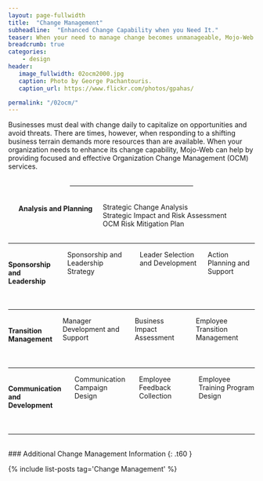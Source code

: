 ```yaml
---
layout: page-fullwidth
title:  "Change Management"
subheadline:  "Enhanced Change Capability when you Need It."
teaser: When your need to manage change becomes unmanageable, Mojo-Web can help.
breadcrumb: true
categories:
    - design
header:
   image_fullwidth: 02ocm2000.jpg
   caption: Photo by George Pachantouris.
   caption_url: https://www.flickr.com/photos/gpahas/

permalink: "/02ocm/"
---
```

<!--&nbsp;-->


Businesses must deal with change daily to capitalize on opportunities and avoid threats. There are times, however, when responding to a shifting business terrain demands more resources than are available. When your organization needs to enhance its change capability, Mojo-Web can help by providing focused and effective Organization Change Management (OCM) services.

<br>
<hr style="text-align:center; margin: 0 auto;" width="50%">
<br>
<div class="row" >
    <div class="medium-4 large-3 medium-offset-1 large-offset-3 columns t30">
      <p style="margin:0;"><img src="{{ site.urlimg }}02ocm_an_title.jpg" alt=""></p>
    </div><!-- /.medium-4.columns -->
    <div class="medium-6 large-5 columns t30 end">
      <p><h4>Analysis and Planning</h4><br />Strategic Change Analysis<br />Strategic Impact and Risk Assessment<br />OCM Risk Mitigation Plan</p>
    </div><!-- /.medium-8.columns -->
</div><!-- /.row -->
<br>
<hr>
<div class="row">
  <div class="medium-4 large-3 columns t30">
    <p style="margin:0;"><img src="{{ site.urlimg }}02ocm_ld_title.jpg" alt=""></p>
  </div><!-- /.medium-4.columns -->
  <div class="medium-8 large-9 columns t30">
    <h4>Sponsorship and Leadership</h4>
    <p style="margin:0;">Sponsorship and Leadership Strategy</p>
    <p style="margin:0;">Leader Selection and Development</p>
    <p style="margin:0;">Action Planning and Support</p>
  </div><!-- /.medium-8.columns -->
</div><!-- /.row -->
<br>
<hr>
<div class="row">
  <div class="medium-4 large-3 columns t30">
    <img src="{{ site.urlimg }}02ocm_mg_title.jpg" alt="">
  </div><!-- /.medium-4.columns -->
  <div class="medium-8 large-9 columns t30">
    <h4>Transition Management</h4>
    <p style="margin:0;">Manager Development and Support</p>
    <p style="margin:0;">Business Impact Assessment</p>
    <p style="margin:0;">Employee Transition Management</p>
  </div><!-- /.medium-8.columns -->
</div><!-- /.row -->
<br>
<hr>
<div class="row">
  <div class="medium-4 large-3 columns t30">
    <img src="{{ site.urlimg }}02ocm_em_title.jpg" alt="">
  </div><!-- /.medium-4.columns -->
  <div class="medium-8 large-9 columns t30">
    <h4>Communication and Development</h4>
    <p style="margin:0;">Communication Campaign Design</p>
    <p style="margin:0;">Employee Feedback Collection</p>
    <p style="margin:0;">Employee Training Program Design</p>
  </div><!-- /.medium-8.columns -->
</div><!-- /.row -->
<br>
<hr>  
<br>
### Additional Change Management Information
{: .t60 }

{% include list-posts tag='Change Management' %}
